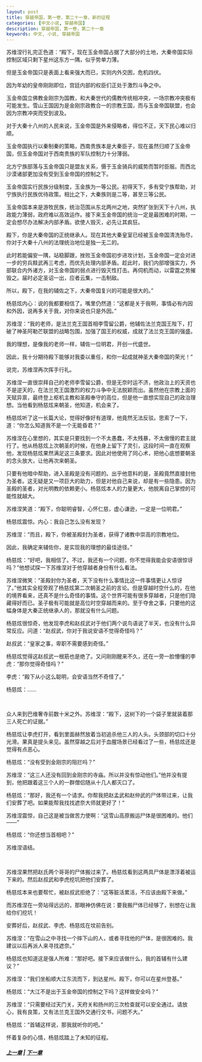 ```yaml
---
layout: post
title: 穿越帝国，第一卷，第二十一章，新的征程
categories: [中文小说, 穿越帝国]
description: 穿越帝国，第一卷，第二十一章
keywords: 中文, 小说, 穿越帝国
---
```


苏维涅行礼完正色道：“殿下，现在玉金帝国占据了大部分的土地，大秦帝国实际控制区域只剩下星州这东方一隅，似乎势单力薄。

但是玉金帝国只是表面上看来强大而已，实则内外交困，危机四伏。

因为年幼的皇帝刚刚即位，宫廷内部的权臣们正处于激烈斗争之中。

玉金帝国立佛教金刚宗为国教，和大秦世代的儒教传统相冲突，一场宗教冲突极有可能发生。雪山王国因为是金刚宗政教合一的宗教王国，而与玉金帝国联盟，也会因为宗教冲突而受到波及。

对于大秦十八州的人民来说，玉金帝国是外来侵略者，得位不正，天下民心难以归顺。

玉金帝国执行以秦制秦的策略，西南贵族本是大秦臣子，现在虽然归顺了玉金帝国，但玉金帝国对于西南贵族的军队控制力十分薄弱。

北方宁族部落与玉金帝国只是盟友关系，慑于玉金骑兵的威势而暂时臣服。而西北沙漠诸部更加没有受到玉金帝国的控制之下。

玉金帝国实行民族分级制度，玉金族为一等公民。初得天下，多有受宁族帮助，对宁族执行民族优待政策。相比之下，大秦族则是二等，甚至三等公民。

玉金帝国本来是游牧民族，统治范围从东北两州之地，突然扩张到天下十八州，执政能力薄弱，政府难以高效运作。接下来玉金帝国的统治一定是最困难的时期，一定会想尽办法解决内部矛盾。欲使人毁灭，必先让其疯狂。

殿下，你是大秦帝国的正统继承人。现在其他大秦皇室已经被玉金帝国清洗殆尽，你对于大秦十八州的法理统治地位是独一无二的。

此时若能偏安一隅，站稳脚跟，挫败玉金帝国初步进攻计划，玉金帝国一定会对进一步的穷兵黩武再三考虑，而优先处理内部矛盾。趁此时，我们内部增强实力，外部联合内外诸方，对玉金帝国的弱点进行毁灭性打击。再伺机而动，以雷霆之势摧毁之。届时必定圣诏一出，应者云集，一击制敌。

所以，殿下，在我的辅佐之下，大秦帝国复兴的可能是很大的。”

杨慈炫内心：说的我都要相信了。嘴里仍然道：“这都是关于我啊，事情必有内因和外因，说再多关于我，对你来说也只是外因。”

苏维涅：“我的老师，是法兰克王国首相李雪留公爵，他辅佐法兰克国王陛下，打破了神圣阿勒芒联盟的战略包围，加强了国王的权威，成就了法兰克王国的强盛。

我的理想，是像我的老师一样，辅佐一位明君，开创一代盛世。

因此，我十分期待殿下能够对我委以重任，和你一起成就神圣大秦帝国的荣光！”

说完，苏维涅再次挥手行礼。

苏维涅一直很崇拜自己的老师李雪留公爵，但是无奈时运不济，他政治上的天资也不是逆天的，在法兰克王国激烈的权力斗争中无法脱颖而出。虽然他在宗教上面的天赋异禀，最终登上枢机主教和圣殿奉守的高位，但是他一直想实现自己的政治理想。当他看到杨慈炫来朝圣，他知道，机会来了。

杨慈炫听了这一长篇大论，觉得好像好有道理，他竟然无法反驳。思索了一下，道：“你怎么知道我不是一个无能昏君？”

苏维涅在心里想的，其实是只要找到一个不太愚蠢，不太残暴，不太傲慢的君主就行了。他从杨慈炫上次朝圣的时候，在他身上留下了灵引，这段时间一直在观察他，发现杨慈炫果然满足这三条要求。因此对他使用了同心术，把他心底想要朝圣的念头放大，让他再次来朝圣。

只要有他暗中帮助，进入圣殿是没有问题的。出乎他意料的是，圣殿竟然直接封他为圣者。这无疑是又一项巨大的助力，但是对他自己来说，却是有一些隐患。因为圣殿的圣者，对光明教的依赖更小。杨慈炫本人的力量更大，他脱离自己掌控的可能性就越大。

苏维涅笑道：“殿下，你聪明睿智，心怀仁慈，虚心谦逊，一定是一位明君。”

杨慈炫震惊。内心：我自己怎么没有发现？

苏维涅：“而且，殿下，你被圣殿封为圣者，获得了诸教中崇高的宗教地位。

因此，我确定来辅佐你，是实现我的理想的最佳途径。”

杨慈炫：“好吧，我相信了。不过，我还有一个问题，你不觉得我能会安语很惊讶吗？”他想试探一下苏维涅对于他穿越者身份有什么看法。

苏维涅微笑：“圣殿封你为圣者，天下没有什么事情比这一件事情更让人惊讶了。”他其实全程旁观了杨慈炫第二次朝圣之前的言论。但是穿越时空什么的，在他的境界看来，还真不是什么奇怪的事情。这个世界可能有很多穿越者，只是他们隐藏得好而已。圣子极有可能就是高位时空穿越而来的。至于夺舍之事，只要他的这幅身体是大秦正统继承人的，那就没有什么问题。

杨慈炫很惊奇，他发现李虎和赵叔武对于他们两个说鸟语说了半天，也没有什么异常反应。问道：“赵叔武，你对于我说安语不觉得奇怪吗？”

赵叔武：“皇家之事，卑职不需要感到奇怪。”

杨慈炫觉得这赵叔武一根筋也是绝了。又问刚刚醒来不久，还在一旁一脸懵懂的李虎：“那你觉得奇怪吗？”

李虎：“殿下从小这么聪明，会安语当然不奇怪了。”

杨慈炫：……

<br>

众人来到巴维奢寺前数十米之外。苏维涅：“殿下，这树下的一个袋子里就装着那三人死亡的证据。”

杨慈炫让李虎打开，看到里面赫然放着当初追杀他三人的人头。头颈部的切口十分光滑。果真是提头来见。虽然穿越之后对于血腥场景已经看过了一些，杨慈炫还是觉得有点恶心。

杨慈炫：“没有受到金刚宗的阻拦吗？”

苏维涅：“这三人还没有回到金刚宗的寺庙。所以并没有惊动他们。”他并没有提到，他把跟着这三个人的一群僧侣随从十几人都灭口了。

杨慈炫：“那好，我还有一个请求。你帮我把赵孟武和赵仲武的尸体带过来，让我们安葬了吧。如果能帮我找找遮奈大师就更好了！“

苏维涅震惊，自己这是被当做苦力使啊：“这雪山高原搬运尸体是很困难的。他们——”

杨慈炫：“你还想当首相吧？”

苏维涅语结。

<br>

苏维涅果然把赵氏两个哥哥的尸体搬过来了。杨慈炫看到这两具尸体是漂浮着被运下来的。然后赵叔武和李虎挖坑把他们安葬了。

杨慈炫本来也要帮忙，被赵叔武拒绝了：“这等脏活累活，不应该由殿下来做。”

而苏维涅在一旁站得远远的，那眼神仿佛在说：要我搬尸体已经够了，别想在让我给你们挖坑！

安葬好后，赵叔武、李虎、杨慈炫在坟前告别。

苏维涅：“在雪山之中寻找一个摔下山的人，或者寻找他的尸体，是很困难的。我建议以后再派人来寻找遮奈。”

杨慈炫也知道这是强人所难：“那好吧。接下来应该做什么，我的首辅有什么建议？”

苏维涅：“我们坐船顺大江东流而下，到达星州。殿下，你可以在星州登基。”

杨慈炫：“大江不是出于玉金帝国的控制之下吗？这样做安全吗？”

苏维涅：“只需要经过天门关，天府关和扬州的三次检查就可以安全通过。请放心，我有良策，又有法兰克王国外交通行文书，问题不大。”

杨慈炫：“首辅这样说，那我就听你的吧。”

怀着复杂的心情，杨慈炫踏上了未知的征程。

##### [上一章](/2020/03/20/TimeTravellerEmpire-1-20/) | [下一章](/2020/03/22/TimeTravellerEmpire-2-1/)